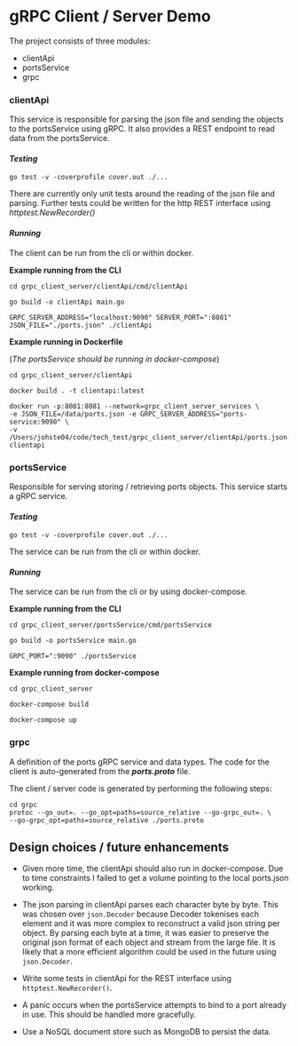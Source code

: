 # gRPC Client / Server Demo

The project consists of three modules:
* clientApi
* portsService
* grpc

### clientApi

This service is responsible for parsing the json file and sending the objects to the portsService using gRPC.
It also provides a REST endpoint to read data from the portsService.

#### _Testing_

``go test -v -coverprofile cover.out ./...``

There are currently only unit tests around the reading of the json file and parsing. Further tests could be written for the http REST interface using _httptest.NewRecorder()_


#### _Running_

The client can be run from the cli or within docker.

**Example running from the CLI**
```
cd grpc_client_server/clientApi/cmd/clientApi

go build -o clientApi main.go

GRPC_SERVER_ADDRESS="localhost:9090" SERVER_PORT=":8081" JSON_FILE="./ports.json" ./clientApi
```

**Example running in Dockerfile**

(_The portsService should be running in docker-compose_)

```
cd grpc_client_server/clientApi

docker build . -t clientapi:latest

docker run -p:8081:8081 --network=grpc_client_server_services \
-e JSON_FILE=/data/ports.json -e GRPC_SERVER_ADDRESS="ports-service:9090" \
-v /Users/johste04/code/tech_test/grpc_client_server/clientApi/ports.json:/data/ports.json clientapi
```

### portsService

Responsible for serving storing / retrieving ports objects. This service starts a gRPC service.

#### _Testing_

``go test -v -coverprofile cover.out ./...``

The service can be run from the cli or within docker.

#### _Running_

The service can be run from the cli or by using docker-compose.

**Example running from the CLI**
```
cd grpc_client_server/portsService/cmd/portsService

go build -o portsService main.go

GRPC_PORT=":9090" ./portsService
```

**Example running from docker-compose**

```
cd grpc_client_server

docker-compose build

docker-compose up
```

### grpc

A definition of the ports gRPC service and data types. The code for the client is auto-generated from the **_ports.proto_** file.

The client / server code is generated by performing the following steps:

```
cd grpc
protoc --go_out=. --go_opt=paths=source_relative --go-grpc_out=. \
--go-grpc_opt=paths=source_relative ./ports.proto
```

## Design choices / future enhancements

* Given more time, the clientApi should also run in docker-compose. Due to time constraints I failed to get a volume pointing to the local ports.json working.

* The json parsing in clientApi parses each character byte by byte. This was chosen over ``json.Decoder`` because Decoder tokenises each element and it was more complex to reconstruct a valid json string per object. By parsing each byte at a time, it was easier to preserve the original json format of each object and stream from the large file. It is likely that a more efficient algorithm could be used in the future using ``json.Decoder``.

* Write some tests in clientApi for the REST interface using ``httptest.NewRecorder()``.

* A panic occurs when the portsService attempts to bind to a port already in use. This should be handled more gracefully.

* Use a NoSQL document store such as MongoDB to persist the data. 
